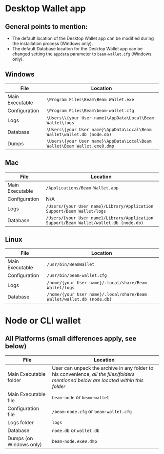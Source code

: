 # Desktop Wallet app

## General points to mention:
* The default location of the Desktop Wallet app can be modified during the installation process (Windows only).
* The default Database location for the Desktop Wallet app can be changed setting the `appdata` parameter to `beam-wallet.cfg` (Windows only).

## Windows

| File | Location |
|-----|-----|
| Main Executable | `\Program Files\Beam\Beam Wallet.exe`| 
| Configuration | `\Program Files\Beam\beam-wallet.cfg` |
| Logs | `\Users\\{your User name}\AppData\Local\Beam Wallet\logs` | 
| Database | `\Users\{your User name}\AppData\Local\Beam Wallet\wallet.db (node.db)` | 
| Dumps | `\Users\{your User name}\AppData\Local\Beam Wallet\Beam Wallet.exe0.dmp` |

## Mac

| File | Location |
|-----|-----|
| Main Executable | `/Applications/Beam Wallet.app` |
| Configuration | N/A |
| Logs | `/Users/{your User name}/Library/Application Support/Beam Wallet/logs` |
| Database | `/Users/{your User name}/Library/Application Support/Beam Wallet/wallet.db (node.db)` |

## Linux

| File | Location |
|-----|-----|
| Main Executable | `/usr/bin/BeamWallet` |
| Configuration | `/usr/bin/beam-wallet.cfg` |
| Logs | `/home/{your User name}/.local/share/Beam Wallet/logs` |
| Database |`/home/{your User name}/.local/share/Beam Wallet/wallet.db (node.db)` |

# Node or CLI wallet

## All Platforms (small differences apply, see below)
| File | Location |
|-----|-----|
| Main Executable folder | User can unpack the archive in any folder to his convenience, *all the files/folders mentioned below are located within this folder* |
| Main Executable file | `beam-node` or `beam-wallet` |
| Configuration file | `/beam-node.cfg` or `beam-wallet.cfg` |
| Logs folder | `logs` | 
| Database | `node.db` or `wallet.db` | 
| Dumps (on Windows only) | `beam-node.exe0.dmp` |


